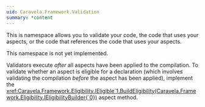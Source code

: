 ```yaml
---
uid: Caravela.Framework.Validation
summary: *content
---
```

This is namespace allows you to validate your code, the code that uses your aspects, or the code that references the code
that uses your aspects.

This namespace is not yet implemented.

Validators execute _after_ all aspects have been applied to the compilation. To validate whether an aspect is eligible for
a declaration (which involves validating the compilation _before_ the aspect has been applied), implement the 
<xref:Caravela.Framework.Eligibility.IEligible`1.BuildEligibility(Caravela.Framework.Eligibility.IEligibilityBuilder{`0})> 
aspect method.

